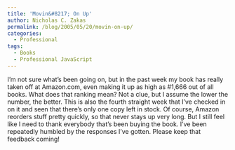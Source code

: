 ```yaml
---
title: 'Movin&#8217; On Up'
author: Nicholas C. Zakas
permalink: /blog/2005/05/20/movin-on-up/
categories:
  - Professional
tags:
  - Books
  - Professional JavaScript
---
```

I&#8217;m not sure what&#8217;s been going on, but in the past week my book has really taken off at Amazon.com, even making it up as high as #1,666 out of all books. What does that ranking mean? Not a clue, but I assume the lower the number, the better. This is also the fourth straight week that I&#8217;ve checked in on it and seen that there&#8217;s only one copy left in stock. Of course, Amazon reorders stuff pretty quickly, so that never stays up very long. But I still feel like I need to thank everybody that&#8217;s been buying the book. I&#8217;ve been repeatedly humbled by the responses I&#8217;ve gotten. Please keep that feedback coming!
